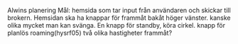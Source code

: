 Alwins planering
Mål: hemsida som tar input från användaren och skickar till brokern. Hemsidan ska ha knappar för frammåt bakåt höger vänster. kanske olika mycket man kan svänga. En knapp för standby, köra cirkel. knapp för planlös roaming(hysrf05) två olika hastigheter frammåt? 
